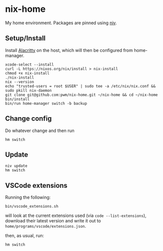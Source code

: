 # nix-home

My home environment. Packages are pinned using [niv](https://github.com/nmattia/niv).

## Setup/Install

Install [Alacritty](https://alacritty.org/) on the host, which will then be configured from home-manager.

```
xcode-select --install
curl -L https://nixos.org/nix/install > nix-install
chmod +x nix-install
./nix-install
nix --version
echo "trusted-users = root $USER" | sudo tee -a /etc/nix/nix.conf && sudo pkill nix-daemon
git clone git@github.com:pwm/nix-home.git ~/nix-home && cd ~/nix-home
bin/install
bin/run home-manager switch -b backup
```

## Change config

Do whatever change and then run

```
hm switch
```

## Update

```
niv update
hm switch
```

## VSCode extensions

Running the following:

```
bin/vscode_extensions.sh
```

will look at the current extensions used (via `code --list-extensions`), download their latest version and write it out to `home/programs/vscode/extensions.json`.

then, as usual, run:

```
hm switch
```
